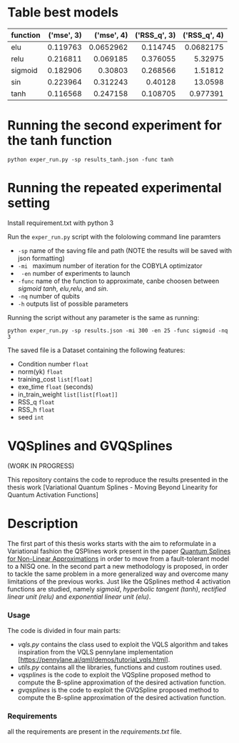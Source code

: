 # Table best models 

| function   |   ('mse', 3) |   ('mse', 4) |   ('RSS_q', 3) |   ('RSS_q', 4) |
|:-----------|-------------:|-------------:|---------------:|---------------:|  
| elu        |     0.119763 |    0.0652962 |       0.114745 |      0.0682175 |
| relu       |     0.216811 |    0.069185  |       0.376055 |      5.32975   |
| sigmoid    |     0.182906 |    0.30803   |       0.268566 |      1.51812   |
| sin        |     0.223964 |    0.312243  |       0.40128  |     13.0598    |
| tanh       |     0.116568 |    0.247158  |       0.108705 |      0.977391  |

# Running the second experiment for the tanh function 
`python exper_run.py -sp results_tanh.json -func tanh`

# Running the repeated experimental setting
Install requirement.txt with python 3

Run the ``` exper_run.py ``` script with the fololowing command line paramters
- ``` -sp ``` name of the saving file and path (NOTE the results will be saved with json formatting)
- ```-mi ``` maximum number of iteration for the COBYLA optimizator
- ``` -en``` number of experiments to launch
- ```-func``` name of the function to approximate, canbe choosen between _sigmoid_ _tanh_, _elu_,_relu_, and _sin_.
- ```-nq``` number of qubits 
- ```-h``` outputs list of possible parameters

Running the script without any parameter is the same as running:
```
python exper_run.py -sp results.json -mi 300 -en 25 -func sigmoid -nq 3
```

The saved file is a Dataset containing the following features:
- Condition number ```float``` 
- norm(yk)  ```float```
- training_cost ```list[float]```
- exe_time ```float``` (seconds)
- in_train_weight ```list[list[float]]```
- RSS_q ``float``
- RSS_h `float`
- seed `int`

# VQSplines and GVQSplines 

(WORK IN PROGRESS)

This repository contains the code to reproduce the results presented in the thesis work
[Variational Quantum Splines - Moving Beyond Linearity for Quantum Activation Functions]

# Description

The first part of this thesis works starts with the aim to reformulate in a Variational fashion the QSPlines work present in the paper [Quantum Splines for Non-Linear Approximations](https://dl.acm.org/doi/pdf/10.1145/3387902.3394032) in order to move from
a fault-tolerant model to a NISQ one. 
In the second part a new methodology is proposed, in order to tackle the same problem in a more generalized way and overcome many limitations of the previous works. Just like the QSplines method 4 activation functions are studied,
namely *sigmoid*, *hyperbolic tangent (tanh)*, *rectified linear unit (relu)* and *exponential linear unit (elu)*.

### Usage

The code is divided in four main parts:
- *vqls.py* contains the class used to exploit the VQLS algorithm and takes inspiration from the VQLS pennylane implementation [https://pennylane.ai/qml/demos/tutorial_vqls.html].
- *utils.py* contains all the libraries, functions and custom routines used.
- *vqsplines* is the code to exploit the VQSpline proposed method to  compute the B-spline approximation of the desired activation function.
- *gvqsplines* is the code to exploit the GVQSpline proposed method to  compute the B-spline approximation of the desired activation function.

### Requirements 
all the requirements are present in the *requirements.txt* file.
